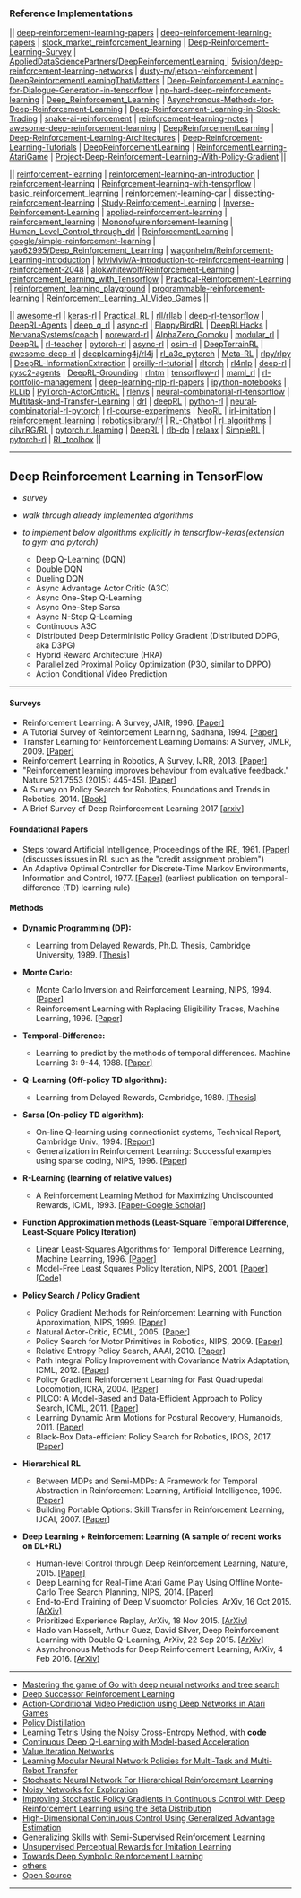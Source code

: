 ### Reference Implementations

|| [deep-reinforcement-learning-papers](https://github.com/junhyukoh/deep-reinforcement-learning-papers) |  [deep-reinforcement-learning-papers](https://github.com/muupan/deep-reinforcement-learning-papers) | [stock_market_reinforcement_learning](https://github.com/kh-kim/stock_market_reinforcement_learning) | [Deep-Reinforcement-Learning-Survey](https://github.com/andrewliao11/Deep-Reinforcement-Learning-Survey) | [AppliedDataSciencePartners/DeepReinforcementLearning
](https://github.com/AppliedDataSciencePartners/DeepReinforcementLearning) | [5vision/deep-reinforcement-learning-networks](https://github.com/5vision/deep-reinforcement-learning-networks) | [dusty-nv/jetson-reinforcement](https://github.com/dusty-nv/jetson-reinforcement) | [DeepReinforcementLearningThatMatters](https://github.com/Breakend/DeepReinforcementLearningThatMatters) | [Deep-Reinforcement-Learning-for-Dialogue-Generation-in-tensorflow](https://github.com/liuyuemaicha/Deep-Reinforcement-Learning-for-Dialogue-Generation-in-tensorflow) | [np-hard-deep-reinforcement-learning](https://github.com/higgsfield/np-hard-deep-reinforcement-learning) | [Deep_Reinforcement_Learning](https://github.com/yao62995/Deep_Reinforcement_Learning) | [Asynchronous-Methods-for-Deep-Reinforcement-Learning](https://github.com/Zeta36/Asynchronous-Methods-for-Deep-Reinforcement-Learning) | [Deep-Reinforcement-Learning-in-Stock-Trading](https://github.com/shenyichen105/Deep-Reinforcement-Learning-in-Stock-Trading) | [snake-ai-reinforcement](https://github.com/YuriyGuts/snake-ai-reinforcement) | [reinforcement-learning-notes](https://github.com/dbobrenko/reinforcement-learning-notes) | [awesome-deep-reinforcement-learning](https://github.com/williamd4112/awesome-deep-reinforcement-learning) | [DeepReinforcementLearning](https://github.com/awbrown90/DeepReinforcementLearning) | [Deep-Reinforcement-Learning-Architectures](https://github.com/etotheipluspi/Deep-Reinforcement-Learning-Architectures) | [Deep-Reinforcement-Learning-Tutorials](https://github.com/ankonzoid/Deep-Reinforcement-Learning-Tutorials) | [DeepReinforcementLearning](https://github.com/favetelinguis/DeepReinforcementLearning) | [ReinforcementLearning-AtariGame](https://github.com/Nasdin/ReinforcementLearning-AtariGame) | [Project-Deep-Reinforcement-Learning-With-Policy-Gradient](https://github.com/GordonCai/Project-Deep-Reinforcement-Learning-With-Policy-Gradient) || 

|| [reinforcement-learning](https://github.com/dennybritz/reinforcement-learning) | [reinforcement-learning-an-introduction](https://github.com/ShangtongZhang/reinforcement-learning-an-introduction) | [reinforcement-learning](https://github.com/rlcode/reinforcement-learning) | [Reinforcement-learning-with-tensorflow](https://github.com/MorvanZhou/Reinforcement-learning-with-tensorflow) | [basic_reinforcement_learning](https://github.com/vmayoral/basic_reinforcement_learning) | [reinforcement-learning-car](https://github.com/harvitronix/reinforcement-learning-car) | [dissecting-reinforcement-learning](https://github.com/mpatacchiola/dissecting-reinforcement-learning) | [Study-Reinforcement-Learning](https://github.com/0bserver07/Study-Reinforcement-Learning) | [Inverse-Reinforcement-Learning](https://github.com/MatthewJA/Inverse-Reinforcement-Learning) | [applied-reinforcement-learning](https://github.com/mimoralea/applied-reinforcement-learning) | [reinforcement_learning](https://github.com/stormmax/reinforcement_learning) | [Mononofu/reinforcement-learning](https://github.com/Mononofu/reinforcement-learning) | [Human_Level_Control_through_drl](https://github.com/whackashoe/Human_Level_Control_through_Deep_Reinforcement_Learning) | [ReinforcementLearning](https://github.com/nproellochs/ReinforcementLearning) | [google/simple-reinforcement-learning](https://github.com/google/simple-reinforcement-learning) | [yao62995/Deep_Reinforcement_Learning](https://github.com/yao62995/Deep_Reinforcement_Learning) | [wagonhelm/Reinforcement-Learning-Introduction](https://github.com/wagonhelm/Reinforcement-Learning-Introduction) | [lvlvlvlvlv/A-introduction-to-reinforcement-learning](https://github.com/lvlvlvlvlv/A-introduction-to-reinforcement-learning) | [reinforcement-2048](https://github.com/Underflow/reinforcement-2048) | [alokwhitewolf/Reinforcement-Learning](https://github.com/alokwhitewolf/Reinforcement-Learning) | [reinforcement_learning_with_Tensorflow](https://github.com/wangshuailong/reinforcement_learning_with_Tensorflow) | [Practical-Reinforcement-Learning](https://github.com/PacktPublishing/Practical-Reinforcement-Learning) | [reinforcement_learning_playground](https://github.com/tilarids/reinforcement_learning_playground) | [programmable-reinforcement-learning](https://github.com/bhaskara/programmable-reinforcement-learning) | [Reinforcement_Learning_AI_Video_Games](https://github.com/alberduris/Reinforcement_Learning_AI_Video_Games) ||

||  [awesome-rl](https://github.com/aikorea/awesome-rl) | [keras-rl](https://github.com/matthiasplappert/keras-rl) | [Practical_RL](https://github.com/yandexdataschool/Practical_RL)  | [rll/rllab](https://github.com/rll/rllab) | [deep-rl-tensorflow](https://github.com/carpedm20/deep-rl-tensorflow) | [DeepRL-Agents](https://github.com/awjuliani/DeepRL-Agents) | [deep_q_rl](https://github.com/spragunr/deep_q_rl) | [async-rl](https://github.com/coreylynch/async-rl) | [FlappyBirdRL](https://github.com/SarvagyaVaish/FlappyBirdRL) | [DeepRLHacks](https://github.com/williamFalcon/DeepRLHacks) | [NervanaSystems/coach](https://github.com/NervanaSystems/coach) | [noreward-rl](https://github.com/pathak22/noreward-rl) | [AlphaZero_Gomoku](https://github.com/junxiaosong/AlphaZero_Gomoku) | [modular_rl](https://github.com/joschu/modular_rl) | [DeepRL](https://github.com/ShangtongZhang/DeepRL) | [rl-teacher](https://github.com/nottombrown/rl-teacher) | [pytorch-rl](https://github.com/jingweiz/pytorch-rl) | [async-rl](https://github.com/muupan/async-rl) | [osim-rl](https://github.com/stanfordnmbl/osim-rl) | [DeepTerrainRL](https://github.com/xbpeng/DeepTerrainRL) | [awesome-deep-rl](https://github.com/tigerneil/awesome-deep-rl) | [deeplearning4j/rl4j](https://github.com/deeplearning4j/rl4j) | [rl_a3c_pytorch](https://github.com/dgriff777/rl_a3c_pytorch) | [Meta-RL](https://github.com/awjuliani/Meta-RL) | [rlpy/rlpy](https://github.com/rlpy/rlpy) | [DeepRL-InformationExtraction](https://github.com/karthikncode/DeepRL-InformationExtraction) | [oreilly-rl-tutorial](https://github.com/awjuliani/oreilly-rl-tutorial) | [rltorch](https://github.com/ludc/rltorch) | [rl4nlp](https://github.com/jiyfeng/rl4nlp) | [deep-rl](https://github.com/pemami4911/deep-rl)  | [pysc2-agents](https://github.com/xhujoy/pysc2-agents) | [DeepRL-Grounding](https://github.com/devendrachaplot/DeepRL-Grounding) | [rlntm](https://github.com/ilyasu123/rlntm) | [tensorflow-rl](https://github.com/steveKapturowski/tensorflow-rl) | [maml_rl](https://github.com/cbfinn/maml_rl) | [rl-portfolio-management](https://github.com/wassname/rl-portfolio-management) | [deep-learning-nlp-rl-papers](https://github.com/madrugado/deep-learning-nlp-rl-papers) | [ipython-notebooks](https://github.com/hans/ipython-notebooks) | [RLLib](https://github.com/samindaa/RLLib) | [PyTorch-ActorCriticRL](https://github.com/vy007vikas/PyTorch-ActorCriticRL) | [rlenvs](https://github.com/Kaixhin/rlenvs) | [neural-combinatorial-rl-tensorflow](https://github.com/devsisters/neural-combinatorial-rl-tensorflow) | [Multitask-and-Transfer-Learning](https://github.com/AI-ON/Multitask-and-Transfer-Learning) | [drl](https://github.com/txizzle/drl) | [deepRL](https://github.com/stone8oy/deepRL) | [python-rl](https://github.com/amarack/python-rl) | [neural-combinatorial-rl-pytorch](https://github.com/pemami4911/neural-combinatorial-rl-pytorch) | [rl-course-experiments](https://github.com/Scitator/rl-course-experiments) | [NeoRL](https://github.com/222464/NeoRL) | [irl-imitation](https://github.com/stormmax/irl-imitation) | [reinforcement_learning](https://github.com/stormmax/reinforcement_learning) | [roboticslibrary/rl](https://github.com/roboticslibrary/rl) | [RL-Chatbot](https://github.com/brianhuang1019/RL-Chatbot) | [rl_algorithms](https://github.com/DanielTakeshi/rl_algorithms) | [cilvrRG/RL](https://github.com/cilvrRG/RL) | [pytorch.rl.learning](https://github.com/moskomule/pytorch.rl.learning) | [DeepRL](https://github.com/arnomoonens/DeepRL) | [rlb-dp](https://github.com/han-cai/rlb-dp) | [relaax](https://github.com/deeplearninc/relaax) | [SimpleRL](https://github.com/nrkn/SimpleRL) | [pytorch-rl](https://github.com/ikostrikov/pytorch-rl) | [RL_toolbox](https://github.com/jjkke88/RL_toolbox) ||


-------------



## Deep Reinforcement Learning in TensorFlow

- *survey*
- *walk through already implemented algorithms*
- *to implement below algorithms explicitly in tensorflow-keras(extension to gym and pytorch)*

    * Deep Q-Learning (DQN)
    * Double DQN
    * Dueling DQN
    * Async Advantage Actor Critic (A3C)
    * Async One-Step Q-Learning
    * Async One-Step Sarsa 
    * Async N-Step Q-Learning
    * Continuous A3C
    * Distributed Deep Deterministic Policy Gradient (Distributed DDPG, aka D3PG)
    * Hybrid Reward Architecture (HRA)
    * Parallelized Proximal Policy Optimization (P3O, similar to DPPO)
    * Action Conditional Video Prediction


----------------------------------------

#### Surveys

 - Reinforcement Learning: A Survey, JAIR, 1996. [[Paper]](https://www.jair.org/media/301/live-301-1562-jair.pdf)
 - A Tutorial Survey of Reinforcement Learning, Sadhana, 1994. [[Paper]](http://www.cse.iitm.ac.in/~ravi/papers/keerthi.rl-survey.pdf)
 - Transfer Learning for Reinforcement Learning Domains: A Survey, JMLR, 2009. [[Paper]](http://machinelearning.wustl.edu/mlpapers/paper_files/jmlr10_taylor09a.pdf)
 - Reinforcement Learning in Robotics, A Survey, IJRR, 2013. [[Paper]](http://www.ias.tu-darmstadt.de/uploads/Publications/Kober_IJRR_2013.pdf)
 - "Reinforcement learning improves behaviour from evaluative feedback." Nature 521.7553 (2015): 445-451. [[Paper]](http://www.nature.com/nature/journal/v521/n7553/full/nature14540.html)
 - A Survey on Policy Search for Robotics, Foundations and Trends in Robotics, 2014. [[Book]](https://spiral.imperial.ac.uk:8443/bitstream/10044/1/12051/7/fnt_corrected_2014-8-22.pdf)
- A Brief Survey of Deep Reinforcement Learning 2017 [[arxiv](https://arxiv.org/abs/1708.05866)]

#### Foundational Papers

 - Steps toward Artificial Intelligence, Proceedings of the IRE, 1961. [[Paper]](http://staffweb.worc.ac.uk/DrC/Courses%202010-11/Comp%203104/Tutor%20Inputs/Session%209%20Prep/Reading%20material/Minsky60steps.pdf) (discusses issues in RL such as the "credit assignment problem")
 - An Adaptive Optimal Controller for Discrete-Time Markov Environments, Information and Control, 1977. [[Paper]](http://www.cs.waikato.ac.nz/~ihw/papers/77-IHW-AdaptiveController.pdf) (earliest publication on temporal-difference (TD) learning rule)
  
#### Methods

 - **Dynamic Programming (DP):**
 
   - Learning from Delayed Rewards, Ph.D. Thesis, Cambridge University, 1989. [[Thesis]](https://www.cs.rhul.ac.uk/home/chrisw/new_thesis.pdf)
   
 - **Monte Carlo:**
 
   - Monte Carlo Inversion and Reinforcement Learning, NIPS, 1994. [[Paper]](http://papers.nips.cc/paper/865-monte-carlo-matrix-inversion-and-reinforcement-learning.pdf)
   - Reinforcement Learning with Replacing Eligibility Traces, Machine Learning, 1996. [[Paper]](http://www-all.cs.umass.edu/pubs/1995_96/singh_s_ML96.pdf)
   
 - **Temporal-Difference:**
 
   - Learning to predict by the methods of temporal differences. Machine Learning 3: 9-44, 1988. [[Paper]](http://webdocs.cs.ualberta.ca/~sutton/papers/sutton-88-with-erratum.pdf)
   
 - **Q-Learning (Off-policy TD algorithm):**
 
   - Learning from Delayed Rewards, Cambridge, 1989. [[Thesis]](http://www.cs.rhul.ac.uk/home/chrisw/thesis.html)
   
 - **Sarsa (On-policy TD algorithm):**
 
   - On-line Q-learning using connectionist systems, Technical Report, Cambridge Univ., 1994. [[Report]](https://www.google.com/url?sa=t&rct=j&q=&esrc=s&source=web&cd=3&ved=0CDIQFjACahUKEwj2lMm5wZDIAhUHkg0KHa6kAVM&url=ftp%3A%2F%2Fmi.eng.cam.ac.uk%2Fpub%2Freports%2Fauto-pdf%2Frummery_tr166.pdf&usg=AFQjCNHz6IrgcaaO5lzC7t8oEIBY9epozg&sig2=sa-emPme1m5Jav7YmaXsNQ&cad=rja)
   - Generalization in Reinforcement Learning: Successful examples using sparse coding, NIPS, 1996. [[Paper]](http://webdocs.cs.ualberta.ca/~sutton/papers/sutton-96.pdf)
   
 - **R-Learning (learning of relative values)**
 
   -  A Reinforcement Learning Method for Maximizing Undiscounted Rewards, ICML, 1993. [[Paper-Google Scholar]](https://scholar.google.com/scholar?q=reinforcement+learning+method+for+maximizing+undiscounted+rewards&hl=en&as_sdt=0&as_vis=1&oi=scholart&sa=X&ved=0CBsQgQMwAGoVChMIho6p_MOQyAIVwh0eCh3XWAwM)
   
 - **Function Approximation methods (Least-Square Temporal Difference, Least-Square Policy Iteration)**
 
   - Linear Least-Squares Algorithms for Temporal Difference Learning, Machine Learning, 1996. [[Paper]](http://www-anw.cs.umass.edu/pubs/1995_96/bradtke_b_ML96.pdf)
   - Model-Free Least Squares Policy Iteration, NIPS, 2001. [[Paper]](http://www.cs.duke.edu/research/AI/LSPI/nips01.pdf) [[Code]](http://www.cs.duke.edu/research/AI/LSPI/)
   
 - **Policy Search / Policy Gradient**
 
   - Policy Gradient Methods for Reinforcement Learning with Function Approximation, NIPS, 1999. [[Paper]](http://papers.nips.cc/paper/1713-policy-gradient-methods-for-reinforcement-learning-with-function-approximation.pdf)
   - Natural Actor-Critic, ECML, 2005. [[Paper]](https://homes.cs.washington.edu/~todorov/courses/amath579/reading/NaturalActorCritic.pdf)
   - Policy Search for Motor Primitives in Robotics, NIPS, 2009. [[Paper]](http://papers.nips.cc/paper/3545-policy-search-for-motor-primitives-in-robotics.pdf)
   - Relative Entropy Policy Search, AAAI, 2010. [[Paper]](http://www.kyb.tue.mpg.de/fileadmin/user_upload/files/publications/attachments/AAAI-2010-Peters_6439%5b0%5d.pdf)
   - Path Integral Policy Improvement with Covariance Matrix Adaptation, ICML, 2012. [[Paper]](http://arxiv.org/pdf/1206.4621v1.pdf)
   - Policy Gradient Reinforcement Learning for Fast Quadrupedal Locomotion, ICRA, 2004. [[Paper]](http://www.cs.utexas.edu/~pstone/Papers/bib2html-links/icra04.pdf)
   -  PILCO: A Model-Based and Data-Efficient Approach to Policy Search, ICML, 2011. [[Paper]](http://mlg.eng.cam.ac.uk/pub/pdf/DeiRas11.pdf)
   - Learning Dynamic Arm Motions for Postural Recovery, Humanoids, 2011. [[Paper]](http://www-all.cs.umass.edu/pubs/2011/kuindersma_g_b_11.pdf)
   - Black-Box Data-efficient Policy Search for Robotics, IROS, 2017. [[Paper](https://arxiv.org/abs/1703.07261)]
   
 - **Hierarchical RL**
 
   - Between MDPs and Semi-MDPs: A Framework for Temporal Abstraction in Reinforcement Learning, Artificial Intelligence, 1999. [[Paper]](https://webdocs.cs.ualberta.ca/~sutton/papers/SPS-aij.pdf)
   - Building Portable Options: Skill Transfer in Reinforcement Learning, IJCAI, 2007. [[Paper]](http://www-anw.cs.umass.edu/pubs/2007/konidaris_b_IJCAI07.pdf)
   
 - **Deep Learning + Reinforcement Learning (A sample of recent works on DL+RL)**
 
   - Human-level Control through Deep Reinforcement Learning, Nature, 2015. [[Paper]](http://www.readcube.com/articles/10.1038%2Fnature14236?shared_access_token=Lo_2hFdW4MuqEcF3CVBZm9RgN0jAjWel9jnR3ZoTv0P5kedCCNjz3FJ2FhQCgXkApOr3ZSsJAldp-tw3IWgTseRnLpAc9xQq-vTA2Z5Ji9lg16_WvCy4SaOgpK5XXA6ecqo8d8J7l4EJsdjwai53GqKt-7JuioG0r3iV67MQIro74l6IxvmcVNKBgOwiMGi8U0izJStLpmQp6Vmi_8Lw_A%3D%3D)
   - Deep Learning for Real-Time Atari Game Play Using Offline Monte-Carlo Tree Search Planning, NIPS, 2014. [[Paper]](http://papers.nips.cc/paper/5421-deep-learning-for-real-time-atari-game-play-using-offline-monte-carlo-tree-search-planning.pdf)
   - End-to-End Training of Deep Visuomotor Policies. ArXiv, 16 Oct 2015. [[ArXiv]](http://arxiv.org/pdf/1504.00702v3.pdf)
   - Prioritized Experience Replay, ArXiv, 18 Nov 2015. [[ArXiv]](http://arxiv.org/pdf/1511.05952v2.pdf)
   - Hado van Hasselt, Arthur Guez, David Silver, Deep Reinforcement Learning with Double Q-Learning, ArXiv, 22 Sep 2015. [[ArXiv]](http://arxiv.org/abs/1509.06461)
   - Asynchronous Methods for Deep Reinforcement Learning, ArXiv, 4 Feb 2016. [[ArXiv]](https://arxiv.org/abs/1602.01783)
  
---------------

  - [Mastering the game of Go with deep neural networks and tree search](https://github.com/andrewliao11/Deep-Reinforcement-Learning-Survey/blob/master/papers/Mastering%20the%20game%20of%20Go%20with%20deep%20neural%20networks%20and%20tree%20search.md)
  - [Deep Successor Reinforcement Learning](https://github.com/andrewliao11/Deep-Reinforcement-Learning-Survey/blob/master/papers/Deep%20Successor%20Reinforcement%20Learning.md)
  - [Action-Conditional Video Prediction using Deep Networks in Atari Games](https://github.com/andrewliao11/Deep-Reinforcement-Learning-Survey/blob/master/papers/Action-Conditional%20Video%20Prediction%20using%20Deep%20Networks%20in%20Atari%20Games.md)
  - [Policy Distillation](https://github.com/andrewliao11/Deep-Reinforcement-Learning-Survey/blob/master/papers/Policy%20Distillation.md)
  - [Learning Tetris Using the Noisy Cross-Entropy Method](https://github.com/andrewliao11/Deep-Reinforcement-Learning-Survey/blob/master/papers/Learning%20Tetris%20Using%20the%20Noisy%20Cross-Entropy%20Method.md), with **code**
  - [Continuous Deep Q-Learning with Model-based Acceleration](https://github.com/andrewliao11/Deep-Reinforcement-Learning-Survey/blob/master/papers/Continuous%20Deep%20Q-Learning%20with%20Model-based%20Acceleration.md)
  - [Value Iteration Networks](https://github.com/andrewliao11/Deep-Reinforcement-Learning-Survey/blob/master/papers/Value%20Iteration%20Networks.md)
  - [Learning Modular Neural Network Policies for Multi-Task and Multi-Robot Transfer](https://github.com/andrewliao11/Deep-Reinforcement-Learning-Survey/blob/master/papers/Learning%20Modular%20Neural%20Network%20Policies%20for%20Multi-Task%20and%20Multi-Robot%20Transfer.md) 
  - [Stochastic Neural Network For Hierarchical Reinforcement Learning](https://github.com/andrewliao11/Deep-Reinforcement-Learning-Survey/blob/master/papers/Stochastic%20Neural%20Network%20For%20Hierarchical%20Reinforcement%20Learning.md)
  - [Noisy Networks for Exploration](https://github.com/andrewliao11/Deep-Reinforcement-Learning-Survey/blob/master/papers/Noisy%20Networks%20for%20Exploration.md) 
  - [Improving Stochastic Policy Gradients in Continuous Control with Deep Reinforcement Learning using the Beta Distribution](https://github.com/andrewliao11/Deep-Reinforcement-Learning-Survey/blob/master/papers/Improving%20Stochastic%20Policy%20Gradients%20in%20Continuous%20Control%20with%20Deep%20Reinforcement%20Learning%20using%20the%20Beta%20Distribution.md)
  - [High-Dimensional Continuous Control Using Generalized Advantage Estimation](https://github.com/andrewliao11/Deep-Reinforcement-Learning-Survey/blob/master/papers/High-Dimensional%20Continuous%20Control%20Using%20Generalized%20Advantage%20Estimation.md) 
  - [Generalizing Skills with Semi-Supervised Reinforcement Learning](https://github.com/andrewliao11/Deep-Reinforcement-Learning-Survey/blob/master/papers/Generalizing%20Skills%20with%20Semi-Supervised%20Reinforcement%20Learning.md)
  - [Unsupervised Perceptual Rewards for Imitation Learning](https://github.com/andrewliao11/Deep-Reinforcement-Learning-Survey/blob/master/papers/Unsupervised%20Perceptual%20Rewards%20for%20Imitation%20Learning.md)
  - [Towards Deep Symbolic Reinforcement Learning](https://github.com/andrewliao11/Deep-Reinforcement-Learning-Survey/blob/master/papers/Towards%20Deep%20Symbolic%20Reinforcement%20Learning.md)
  - [others](https://github.com/andrewliao11/Deep-Reinforcement-Learning-Survey/blob/master/Reinforcement-Learning-Papers.md)
- [Open Source](https://github.com/andrewliao11/Deep-Reinforcement-Learning-Survey/blob/master/Open-Source.md#open-source)
    
    
----------------------------------------
